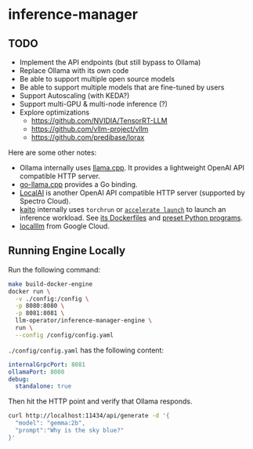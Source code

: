 # inference-manager

## TODO

- Implement the API endpoints (but still bypass to Ollama)
- Replace Ollama with its own code
- Be able to support multiple open source models
- Be able to support multiple models that are fine-tuned by users
- Support Autoscaling (with KEDA?)
- Support multi-GPU & multi-node inference (?)
- Explore optimizations
  - https://github.com/NVIDIA/TensorRT-LLM
  - https://github.com/vllm-project/vllm
  - https://github.com/predibase/lorax

Here are some other notes:

- Ollama internally uses [llama.cpp](https://github.com/ggerganov/llama.cpp). It provides a lightweight OpenAI API compatible HTTP server.
- [go-llama.cpp](https://github.com/go-skynet/go-llama.cpp) provides a Go binding.
- [LocalAI](https://github.com/mudler/LocalAI) is another OpenAI API compatible HTTP server (supported by Spectro Cloud).
- [kaito](https://github.com/Azure/kaito) internally uses `torchrun` or [`accelerate launch`](https://huggingface.co/docs/accelerate/en/index) to launch an inference workload.
  See [its Dockerfiles](https://github.com/Azure/kaito/tree/main/docker/presets) and [preset Python programs](https://github.com/Azure/kaito/tree/main/presets).
- [localllm](https://cloud.google.com/blog/products/application-development/new-localllm-lets-you-develop-gen-ai-apps-locally-without-gpus) from Google Cloud.


## Running Engine Locally

Run the following command:

```bash
make build-docker-engine
docker run \
  -v ./config:/config \
  -p 8080:8080 \
  -p 8081:8081 \
  llm-operator/inference-manager-engine \
  run \
  --config /config/config.yaml

```

`./config/config.yaml` has the following content:

```yaml
internalGrpcPort: 8081
ollamaPort: 8080
debug:
  standalone: true
```

Then hit the HTTP point and verify that Ollama responds.

```bash
curl http://localhost:11434/api/generate -d '{
  "model": "gemma:2b",
  "prompt":"Why is the sky blue?"
}'
```
